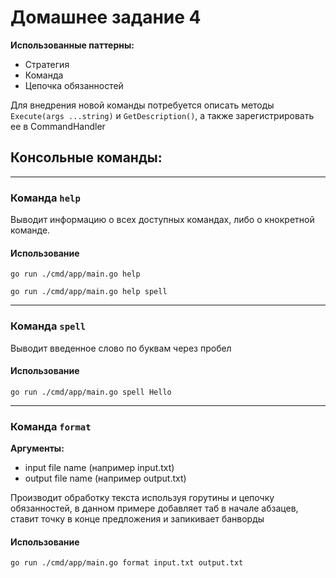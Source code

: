 # Домашнее задание 4

**Использованные паттерны:**
- Стратегия
- Команда
- Цепочка обязанностей

Для внедрения новой команды потребуется описать методы `Execute(args ...string)` и `GetDescription()`, а 
также зарегистрировать ее в CommandHandler

## **Консольные команды:**
___  

### Команда `help`
Выводит информацию о всех доступных командах, либо о кнокретной команде.

#### Использование

```shell  
go run ./cmd/app/main.go help
```  
```shell  
go run ./cmd/app/main.go help spell 
```  
___  

### Команда `spell`
Выводит введенное слово по буквам через пробел
#### Использование

```shell  
go run ./cmd/app/main.go spell Hello
```  
___  

### Команда `format`
**Аргументы:**
- input file name (например input.txt)
- output file name (например output.txt)

Производит обработку текста используя горутины и цепочку обязанностей, в данном примере добавляет таб в начале абзацев, ставит точку в конце предложения и запикивает банворды

#### Использование
```shell  
go run ./cmd/app/main.go format input.txt output.txt
```